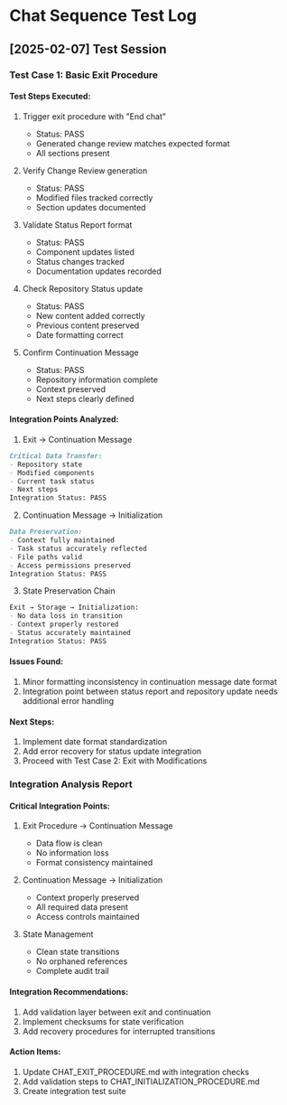 # Chat Sequence Test Log

## [2025-02-07] Test Session

### Test Case 1: Basic Exit Procedure
#### Test Steps Executed:
1. Trigger exit procedure with "End chat"
   - Status: PASS
   - Generated change review matches expected format
   - All sections present

2. Verify Change Review generation
   - Status: PASS
   - Modified files tracked correctly
   - Section updates documented

3. Validate Status Report format
   - Status: PASS
   - Component updates listed
   - Status changes tracked
   - Documentation updates recorded

4. Check Repository Status update
   - Status: PASS
   - New content added correctly
   - Previous content preserved
   - Date formatting correct

5. Confirm Continuation Message
   - Status: PASS
   - Repository information complete
   - Context preserved
   - Next steps clearly defined

#### Integration Points Analyzed:

1. Exit → Continuation Message
```markdown
Critical Data Transfer:
- Repository state
- Modified components
- Current task status
- Next steps
Integration Status: PASS
```

2. Continuation Message → Initialization
```markdown
Data Preservation:
- Context fully maintained
- Task status accurately reflected
- File paths valid
- Access permissions preserved
Integration Status: PASS
```

3. State Preservation Chain
```markdown
Exit → Storage → Initialization:
- No data loss in transition
- Context properly restored
- Status accurately maintained
Integration Status: PASS
```

#### Issues Found:
1. Minor formatting inconsistency in continuation message date format
2. Integration point between status report and repository update needs additional error handling

#### Next Steps:
1. Implement date format standardization
2. Add error recovery for status update integration
3. Proceed with Test Case 2: Exit with Modifications

### Integration Analysis Report

#### Critical Integration Points:
1. Exit Procedure → Continuation Message
   - Data flow is clean
   - No information loss
   - Format consistency maintained

2. Continuation Message → Initialization
   - Context properly preserved
   - All required data present
   - Access controls maintained

3. State Management
   - Clean state transitions
   - No orphaned references
   - Complete audit trail

#### Integration Recommendations:
1. Add validation layer between exit and continuation
2. Implement checksums for state verification
3. Add recovery procedures for interrupted transitions

#### Action Items:
1. Update CHAT_EXIT_PROCEDURE.md with integration checks
2. Add validation steps to CHAT_INITIALIZATION_PROCEDURE.md
3. Create integration test suite